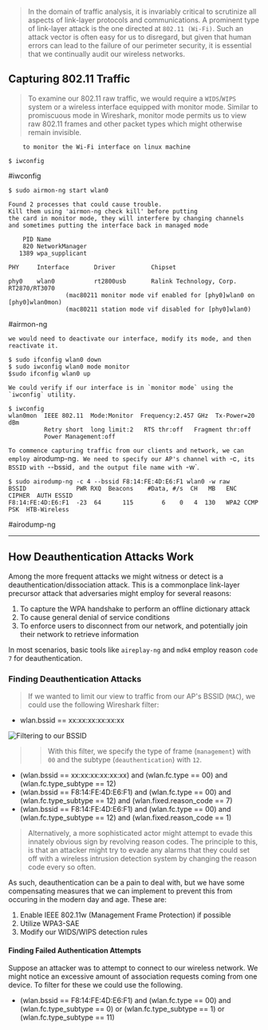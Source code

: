 
>In the domain of traffic analysis, it is invariably critical to scrutinize all aspects of link-layer protocols and communications. A prominent type of link-layer attack is the one directed at `802.11 (Wi-Fi)`. Such an attack vector is often easy for us to disregard, but given that human errors can lead to the failure of our perimeter security, it is essential that we continually audit our wireless networks.

## Capturing 802.11 Traffic

>To examine our 802.11 raw traffic, we would require a `WIDS`/`WIPS` system or a wireless interface equipped with monitor mode. Similar to promiscuous mode in Wireshark, monitor mode permits us to view raw 802.11 frames and other packet types which might otherwise remain invisible.

		to monitor the Wi-Fi interface on linux machine
```
$ iwconfig
```
#iwconfig

```
$ sudo airmon-ng start wlan0

Found 2 processes that could cause trouble.
Kill them using 'airmon-ng check kill' before putting
the card in monitor mode, they will interfere by changing channels
and sometimes putting the interface back in managed mode

    PID Name
    820 NetworkManager
   1389 wpa_supplicant

PHY     Interface       Driver          Chipset

phy0    wlan0           rt2800usb       Ralink Technology, Corp. RT2870/RT3070
                (mac80211 monitor mode vif enabled for [phy0]wlan0 on [phy0]wlan0mon)
                (mac80211 station mode vif disabled for [phy0]wlan0)
```
#airmon-ng

	we would need to deactivate our interface, modify its mode, and then reactivate it.
```
$ sudo ifconfig wlan0 down
$ sudo iwconfig wlan0 mode monitor
$sudo ifconfig wlan0 up
```

	We could verify if our interface is in `monitor mode` using the `iwconfig` utility.

```
$ iwconfig
wlan0mon  IEEE 802.11  Mode:Monitor  Frequency:2.457 GHz  Tx-Power=20 dBm   
          Retry short  long limit:2   RTS thr:off   Fragment thr:off
          Power Management:off

```

`To commence capturing traffic from our clients and network, we can employ `airodump-ng`. We need to specify our AP's channel with `-c`, its BSSID with `--bssid`, and the output file name with `-w`.
```
$ sudo airodump-ng -c 4 --bssid F8:14:FE:4D:E6:F1 wlan0 -w raw
BSSID              PWR RXQ  Beacons    #Data, #/s  CH   MB   ENC CIPHER  AUTH ESSID
F8:14:FE:4D:E6:F1  -23  64      115        6    0   4  130   WPA2 CCMP   PSK  HTB-Wireless
```
#airodump-ng


---

## How Deauthentication Attacks Work

Among the more frequent attacks we might witness or detect is a deauthentication/dissociation attack. This is a commonplace link-layer precursor attack that adversaries might employ for several reasons:

1. To capture the WPA handshake to perform an offline dictionary attack
2. To cause general denial of service conditions
3. To enforce users to disconnect from our network, and potentially join their network to retrieve information

In most scenarios, basic tools like `aireplay-ng` and `mdk4` employ reason `code 7` for deauthentication.

### Finding Deauthentication Attacks 

>If we wanted to limit our view to traffic from our AP's BSSID (`MAC`), we could use the following Wireshark filter:


- wlan.bssid == xx:xx:xx:xx:xx:xx

![Filtering to our BSSID](https://academy.hackthebox.com/storage/modules/229/1-deauth.png)

>>With this filter, we specify the type of frame (`management`) with `00` and the subtype (`deauthentication`) with `12`.

- (wlan.bssid == xx:xx:xx:xx:xx:xx) and (wlan.fc.type == 00) and (wlan.fc.type_subtype == 12)
- (wlan.bssid == F8:14:FE:4D:E6:F1) and (wlan.fc.type == 00) and (wlan.fc.type_subtype == 12) and (wlan.fixed.reason_code == 7)
- (wlan.bssid == F8:14:FE:4D:E6:F1) and (wlan.fc.type == 00) and (wlan.fc.type_subtype == 12) and (wlan.fixed.reason_code == 1)

>Alternatively, a more sophisticated actor might attempt to evade this innately obvious sign by revolving reason codes. The principle to this, is that an attacker might try to evade any alarms that they could set off with a wireless intrusion detection system by changing the reason code every so often.


As such, deauthentication can be a pain to deal with, but we have some compensating measures that we can implement to prevent this from occuring in the modern day and age. These are:

1. Enable IEEE 802.11w (Management Frame Protection) if possible
2. Utilize WPA3-SAE
3. Modify our WIDS/WIPS detection rules


#### Finding Failed Authentication Attempts

Suppose an attacker was to attempt to connect to our wireless network. We might notice an excessive amount of association requests coming from one device. To filter for these we could use the following.

- (wlan.bssid == F8:14:FE:4D:E6:F1) and (wlan.fc.type == 00) and (wlan.fc.type_subtype == 0) or (wlan.fc.type_subtype == 1) or (wlan.fc.type_subtype == 11)
